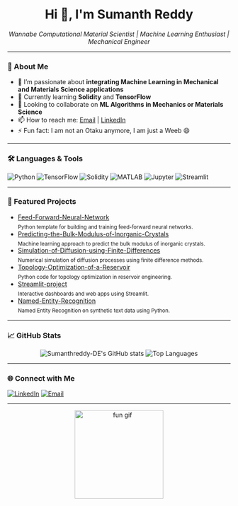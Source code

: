 <!-- Optional: Add a banner image here -->
<!-- ![Banner](https://your-image-link.com/banner.png) -->

<h1 align="center">Hi 👋, I'm Sumanth Reddy</h1>
<p align="center">
  <em>Wannabe Computational Material Scientist | Machine Learning Enthusiast | Mechanical Engineer</em>
</p>

---

### 👀 About Me

- 🔭 I’m passionate about **integrating Machine Learning in Mechanical and Materials Science applications**
- 🌱 Currently learning **Solidity** and **TensorFlow**
- 🤝 Looking to collaborate on **ML Algorithms in Mechanics or Materials Science**
- 📫 How to reach me: [Email](mailto:Sumanthreddy.de@gmail.com) | [LinkedIn](https://www.linkedin.com/in/sumanthreddys)
- ⚡ Fun fact: I am not an Otaku anymore, I am just a Weeb 😄

---

### 🛠️ Languages & Tools

![Python](https://img.shields.io/badge/Python-3776AB?style=flat&logo=python&logoColor=white)
![TensorFlow](https://img.shields.io/badge/TensorFlow-FF6F00?style=flat&logo=tensorflow&logoColor=white)
![Solidity](https://img.shields.io/badge/Solidity-363636?style=flat&logo=solidity&logoColor=white)
![MATLAB](https://img.shields.io/badge/MATLAB-0076A8?style=flat&logo=mathworks&logoColor=white)
![Jupyter](https://img.shields.io/badge/Jupyter-F37626?style=flat&logo=jupyter&logoColor=white)
![Streamlit](https://img.shields.io/badge/Streamlit-FF4B4B?style=flat&logo=streamlit&logoColor=white)

---

### 📂 Featured Projects

- [Feed-Forward-Neural-Network](https://github.com/Sumanthreddy-DE/Feed-Forward-Neural-Network)  
  <sub>Python template for building and training feed-forward neural networks.</sub>
- [Predicting-the-Bulk-Modulus-of-Inorganic-Crystals](https://github.com/Sumanthreddy-DE/Predicting-the-Bulk-Modulus-of-Inorganic-Crystals)  
  <sub>Machine learning approach to predict the bulk modulus of inorganic crystals.</sub>
- [Simulation-of-Diffusion-using-Finite-Differences](https://github.com/Sumanthreddy-DE/Simulation-of-Diffusion-using-Finite-Differences)  
  <sub>Numerical simulation of diffusion processes using finite difference methods.</sub>
- [Topology-Optimization-of-a-Reservoir](https://github.com/Sumanthreddy-DE/Topology-Optimization-of-a-Reservoir)  
  <sub>Python code for topology optimization in reservoir engineering.</sub>
- [Streamlit-project](https://github.com/Sumanthreddy-DE/Streamlit-project)  
  <sub>Interactive dashboards and web apps using Streamlit.</sub>
- [Named-Entity-Recognition](https://github.com/Sumanthreddy-DE/Named-Entity-Recognition)  
  <sub>Named Entity Recognition on synthetic text data using Python.</sub>

---

### 📈 GitHub Stats

<p align="center">
  <img src="https://github-readme-stats.vercel.app/api?username=Sumanthreddy-DE&show_icons=true&theme=radical" alt="Sumanthreddy-DE's GitHub stats" />
  <img src="https://github-readme-stats.vercel.app/api/top-langs/?username=Sumanthreddy-DE&layout=compact&theme=radical" alt="Top Languages" />
</p>

---

### 🌐 Connect with Me

[![LinkedIn](https://img.shields.io/badge/LinkedIn-blue?style=flat&logo=linkedin)](https://www.linkedin.com/in/sumanthreddys)
[![Email](https://img.shields.io/badge/Email-D14836?style=flat&logo=gmail&logoColor=white)](mailto:Sumanthreddy.de@gmail.com)

---

<!-- Optional: Fun GIF or Quote -->
<p align="center">
  <img src="https://media.giphy.com/media/3o7aD2saalBwwftBIY/giphy.gif" width="200" alt="fun gif"/>
</p>
